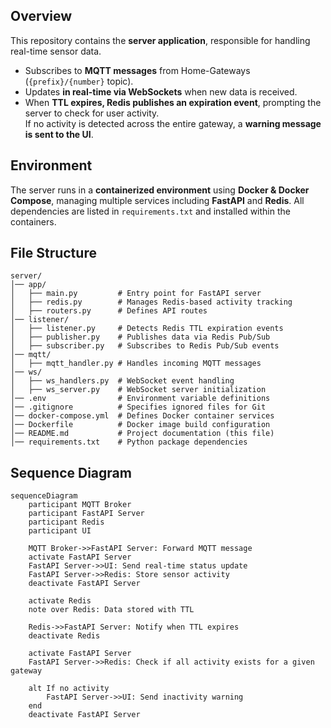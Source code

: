 ## Overview
This repository contains the **server application**, responsible for handling real-time sensor data.  
- Subscribes to **MQTT messages** from Home-Gateways (`{prefix}/{number}` topic).  
- Updates **in real-time via WebSockets** when new data is received.  
- When **TTL expires, Redis publishes an expiration event**, prompting the server to check for user activity.  
  If no activity is detected across the entire gateway, a **warning message is sent to the UI**.  


## Environment
The server runs in a **containerized environment** using **Docker & Docker Compose**, managing multiple services including **FastAPI** and **Redis**. All dependencies are listed in `requirements.txt` and installed within the containers.


## File Structure
```
server/
│── app/
│   ├── main.py         # Entry point for FastAPI server  
│   ├── redis.py        # Manages Redis-based activity tracking  
│   ├── routers.py      # Defines API routes  
│── listener/
│   ├── listener.py     # Detects Redis TTL expiration events  
│   ├── publisher.py    # Publishes data via Redis Pub/Sub  
│   ├── subscriber.py   # Subscribes to Redis Pub/Sub events  
│── mqtt/
│   ├── mqtt_handler.py # Handles incoming MQTT messages  
│── ws/
│   ├── ws_handlers.py  # WebSocket event handling  
│   ├── ws_server.py    # WebSocket server initialization  
│── .env                # Environment variable definitions  
│── .gitignore          # Specifies ignored files for Git  
│── docker-compose.yml  # Defines Docker container services  
│── Dockerfile          # Docker image build configuration  
│── README.md           # Project documentation (this file)  
│── requirements.txt    # Python package dependencies  
```


## Sequence Diagram
```mermaid
sequenceDiagram
    participant MQTT Broker
    participant FastAPI Server
    participant Redis
    participant UI

    MQTT Broker->>FastAPI Server: Forward MQTT message
    activate FastAPI Server
    FastAPI Server->>UI: Send real-time status update
    FastAPI Server->>Redis: Store sensor activity
    deactivate FastAPI Server

    activate Redis
    note over Redis: Data stored with TTL

    Redis->>FastAPI Server: Notify when TTL expires
    deactivate Redis

    activate FastAPI Server
    FastAPI Server->>Redis: Check if all activity exists for a given gateway

    alt If no activity
        FastAPI Server->>UI: Send inactivity warning
    end
    deactivate FastAPI Server
